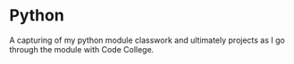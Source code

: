# Python
A capturing of my python module classwork  and ultimately projects as  I go through the module with Code College.
